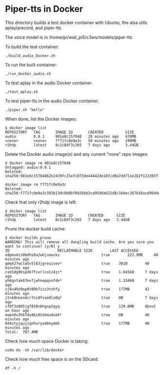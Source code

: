 # Piper-tts in Docker

This directory builds a test docker container with Ubuntu, the alsa utils aplay/arecord, and piper-tts  

The voice model is in /home/pi/wali_pi5/c3ws/models/piper-tts  


To build the test container:  
```
./build_audio_Docker.sh
```

To run the built container:  
```
./run_docker_audio.sh
```

To test aplay in the audio Docker container:  
```
./test_aplay.sh
```

To test piper-tts in the audio Docker container:  
```
./piper.sh "hello"
```

When done, list the Docker images:  
```
$ docker image list
REPOSITORY   TAG       IMAGE ID       CREATED          SIZE
audio        0.0.1     901e8c157048   28 minutes ago   470MB
<none>       <none>    f771fc0e9a3c   50 minutes ago   199MB
r2hdp        latest    8c2c8df3c265   7 days ago       3.44GB
```

Delete the Docker audio image(s) and any current "none" repo images:   
```
$ docker image rm 901e8c157048
Untagged: audio:0.0.1
Deleted: sha256:901e8c15704862b2439fc25e7c073de44442de107cd9a7dd711e282f122365f1

docker image rm f771fc0e9a3c
Deleted: sha256:f771fc0e9a3c383b13dc9b0bf882bbb3ca959da622d8c164ec367b16acd96d4e
```

Check that only r2hdp image is left:  
```
$ docker image list
REPOSITORY   TAG       IMAGE ID       CREATED      SIZE
r2hdp        latest    8c2c8df3c265   7 days ago   3.44GB
```

Prune the docker build cache:  
```
$ docker buildx prune
WARNING! This will remove all dangling build cache. Are you sure you want to continue? [y/N] y
ID						RECLAIMABLE	SIZE		LAST ACCESSED
a9pmvmit8bdhs0a2whjuewckz               	true 		223.9MB   	40 minutes ago
gmqe27wclw5v5l63jgrouivev*              	true 	301B      	40 minutes ago
cxd1dg9kspdk7fvvrlcolz4jc*              	true 	1.045kB   	7 days ago
yh6gvtak67mvfjwhnepqvofdx*              	true 	1.334kB   	7 days ago
zj0u49z0op8t08b7zzz3tnhfy               	true 	177MB     	42 minutes ago
jtnk9nnxn4cr7ni0fvao8lo0q*              	true 	0B        	7 days ago
if0f2o805jgf838nbhgxp2qyq               	true 	129.6MB   	About an hour ago
owpn0u3h67dx86c8tokmudsek*              	true 	0B        	40 minutes ago
044ztyjqujzqnhuryxmbkymbk               	true 	177MB     	40 minutes ago
Total:	707.4MB
```


Check how much space Docker is taking:  
```
sudo du -sh /var/lib/docker
```

Check how much free space is on the SDcard:  
```
df -h /
```


